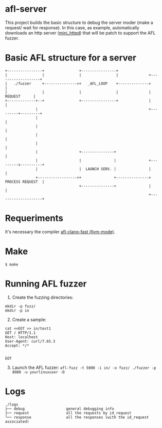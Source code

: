 # afl-server

This project builds the basic structure to debug the server moder (make a request/ wait for response). In this case, as example, automatically downloads an http server ([mini_httpd](https://acme.com/software/mini_httpd/)) that will be patch to support the AFL fuzzer.

Basic AFL structure for a server 
=================================
```
+----------------+                +----------------+
|                |                |                |              +-------------------+
|   ./fuzzer     +--------------->+   _AFL_LOOP    +-------------->                   |
|                |                |                |              |      REQUEST      |
+-------------+--+                +----------------+              |                   |
              |                                                   +---------+---------+
              |                                                             |
              |                                                             |
              |                                                             |
              |                                                             |
              |                   +---------------+                         |
              |                   |               |               +---------v----------+
              |                   |  LAUNCH SERV. |               |                    |
              +------------------>+               +--------------->   PROCESS REQUEST  |
                                  +---------------+               |                    |
                                                                  +--------------------+
```
Requeriments 
============

It's necessary the compiler [afl-clang-fast (llvm-mode)](https://github.com/google/AFL/tree/master/llvm_mode).


Make
====

```$ make ```

Running AFL fuzzer
==================

1. Create the fuzzing directories:
```
mkdir -p fuzz/
mkdir -p in
```
2. Create a sample:
```
cat <<EOT >> in/test1
GET / HTTP/1.1
Host: localhost
User-Agent: curl/7.65.3
Accept: */*


EOT
```
3. Launch the AFL fuzzer:
```afl-fuzz -t 5000 -i in/ -o fuzz/ ./fuzzer -p 8080 -u yourlinuxuser -D```

Logs
====
```
./logs
├── debug                   general debugging info
├── request                 all the requests by id_request
└── response                all the responses (with the id_request associated)
```
